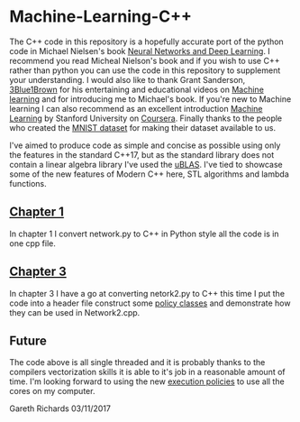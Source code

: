 # Machine-Learning-C++

The C++ code in this repository is a hopefully accurate port of the python code in Michael Nielsen's book 
[Neural Networks and Deep Learning](http://neuralnetworksanddeeplearning.com/). I recommend you read 
Micheal Nielson's book and if you wish to use C++ rather than python you can use the code
in this repository to supplement your understanding. I would also like to thank Grant Sanderson, [3Blue1Brown](https://www.youtube.com/channel/UCYO_jab_esuFRV4b17AJtAw/featured) 
for his entertaining and educational videos on [Machine learning](https://www.youtube.com/watch?v=aircAruvnKk&t=68s) and
for introducing me to Michael's book.
If you're new to Machine learning I can also recommend as an excellent introduction
[Machine Learning](https://www.coursera.org/learn/machine-learning/home/welcome) 
by Stanford University on [Coursera](https://www.coursera.org). Finally thanks to the people who created the 
[MNIST dataset](http://yann.lecun.com/exdb/mnist/) for making their dataset available to us.

I've aimed to produce code as simple and concise as possible using only the features in the standard C++17, but as
the standard library does not contain a linear algebra library I've used the [uBLAS](http://www.boost.org). I've
tied to showcase some of the new features of Modern C++ here, STL algorithms and lambda functions. 

## [Chapter 1](https://github.com/GarethRichards/Machine-Learning-CPP/blob/master/Chapter1.md)
In chapter 1 I convert network.py to C++ in Python style all the code is in one cpp file.

## [Chapter 3](https://github.com/GarethRichards/Machine-Learning-CPP/blob/master/Chapter3.md)
In chapter 3 I have a go at converting netork2.py to C++ this time I put the code into a header file
construct some [policy classes](https://en.wikipedia.org/wiki/Policy-based_design) and demonstrate 
how they can be used in Network2.cpp.

## Future
The code above is all single threaded and it is probably thanks to the compilers vectorization skills it is 
able to it's job in a reasonable amount of time. I'm looking forward to using the new 
[execution policies](http://en.cppreference.com/w/cpp/algorithm/execution_policy_tag) to
use all the cores on my computer.

Gareth Richards 
03/11/2017

